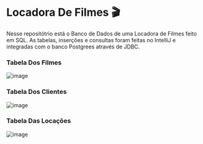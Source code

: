 # Locadora De Filmes 🎬
Nesse repositótrio está o Banco de Dados de uma Locadora de Filmes feito em SQL. As tabelas, inserções e consultas foram feitas no IntelliJ e integradas com o banco Postgrees através de JDBC.

### Tabela Dos Filmes
![image](https://github.com/Aliny-Melquiades/Locadora-Filmes/assets/124331239/3b6d450b-541f-4ffe-9107-a0096b6ee67d)

### Tabela Dos Clientes
![image](https://github.com/Aliny-Melquiades/Locadora-Filmes/assets/124331239/f23323a3-f8ca-4464-8405-d219e9e8800a)

### Tabela Das Locações
![image](https://github.com/Aliny-Melquiades/Locadora-Filmes/assets/124331239/fa578ff7-8fd1-4ad4-925f-b7202c983da5)




